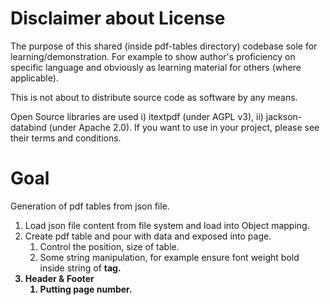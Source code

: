 # Disclaimer about License
The purpose of this shared (inside pdf-tables directory) codebase sole for learning/demonstration.
For example to show author's proficiency on specific language and obviously as learning material for others (where applicable).

This is not about to distribute source code as software by any means.

Open Source libraries are used i) itextpdf (under AGPL v3), ii) jackson-databind (under Apache 2.0). If you
want to use in your project, please see their terms and conditions.


Goal
====
Generation of pdf tables from json file.
1. Load json file content from file system and load into Object mapping.
2. Create pdf table and pour with data and exposed into page.
	1. Control the position, size of table.
	2. Some string manipulation, for example ensure font weight bold inside string of <b>tag.
3. Header & Footer
   1. Putting page number.

